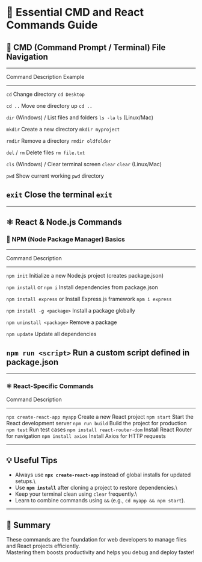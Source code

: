 # 🧭 Essential CMD and React Commands Guide

## 📂 CMD (Command Prompt / Terminal) File Navigation

  -----------------------------------------------------------------------
  Command              Description                   Example
  -------------------- ----------------------------- --------------------
  `cd`                 Change directory              `cd Desktop`

  `cd ..`              Move one directory up         `cd ..`

  `dir` (Windows) /    List files and folders        `ls -la`
  `ls` (Linux/Mac)                                   

  `mkdir`              Create a new directory        `mkdir myproject`

  `rmdir`              Remove a directory            `rmdir oldfolder`

  `del` / `rm`         Delete files                  `rm file.txt`

  `cls` (Windows) /    Clear terminal screen         `clear`
  `clear` (Linux/Mac)                                

  `pwd`                Show current working          `pwd`
                       directory                     

  `exit`               Close the terminal            `exit`
  -----------------------------------------------------------------------

------------------------------------------------------------------------

## ⚛️ React & Node.js Commands

### 🔧 NPM (Node Package Manager) Basics

  -----------------------------------------------------------------------
  Command                       Description
  ----------------------------- -----------------------------------------
  `npm init`                    Initialize a new Node.js project (creates
                                package.json)

  `npm install` or `npm i`      Install dependencies from package.json

  `npm install express` or      Install Express.js framework
  `npm i express`               

  `npm install -g <package>`    Install a package globally

  `npm uninstall <package>`     Remove a package

  `npm update`                  Update all dependencies

  `npm run <script>`            Run a custom script defined in
                                package.json
  -----------------------------------------------------------------------

------------------------------------------------------------------------

### ⚛️ React-Specific Commands

  Command                          Description
  -------------------------------- -------------------------------------
  `npx create-react-app myapp`     Create a new React project
  `npm start`                      Start the React development server
  `npm run build`                  Build the project for production
  `npm test`                       Run test cases
  `npm install react-router-dom`   Install React Router for navigation
  `npm install axios`              Install Axios for HTTP requests

------------------------------------------------------------------------

## 💡 Useful Tips

-   Always use **`npx create-react-app`** instead of global installs for
    updated setups.\
-   Use **`npm install`** after cloning a project to restore
    dependencies.\
-   Keep your terminal clean using `clear` frequently.\
-   Learn to combine commands using `&&` (e.g.,
    `cd myapp && npm start`).

------------------------------------------------------------------------

## 🚀 Summary

These commands are the foundation for web developers to manage files and
React projects efficiently.\
Mastering them boosts productivity and helps you debug and deploy
faster!
